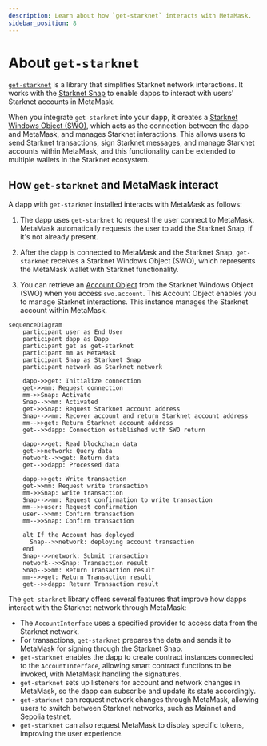 ```yaml
---
description: Learn about how `get-starknet` interacts with MetaMask.
sidebar_position: 8
---
```


# About `get-starknet`

[`get-starknet`](https://github.com/starknet-io/get-starknet) is a library that simplifies Starknet
network interactions.
It works with the [Starknet Snap](https://snaps.metamask.io/snap/npm/consensys/starknet-snap/) to
enable dapps to interact with users' Starknet accounts in MetaMask.

When you integrate `get-starknet` into your dapp, it creates a [Starknet
Windows Object (SWO)](https://github.com/starknet-io/get-starknet/blob/get-starknet-core%403.3.0/packages/core/src/StarknetWindowObject.ts), which acts as
the connection between the dapp and MetaMask, and manages Starknet interactions.
This allows users to send Starknet transactions, sign Starknet messages, and manage Starknet
accounts within MetaMask, and this functionality can be extended to multiple wallets in the Starknet
ecosystem.

## How `get-starknet` and MetaMask interact

A dapp with `get-starknet` installed interacts with MetaMask as follows:

1. The dapp uses `get-starknet` to request the user connect to MetaMask.
   MetaMask automatically requests the user to add the Starknet Snap, if it's not already present.

1. After the dapp is connected to MetaMask and the Starknet Snap, `get-starknet` receives a Starknet
   Windows Object (SWO), which represents the MetaMask wallet with Starknet functionality.

1. You can retrieve an [Account Object](https://starknetjs.com/docs/API/#account) from the Starknet Windows Object (SWO) when you access `swo.account`.
   This Account Object enables you to manage Starknet interactions.
   This instance manages the Starknet account within MetaMask.

```mermaid
sequenceDiagram
    participant user as End User
    participant dapp as Dapp
    participant get as get-starknet
    participant mm as MetaMask
    participant Snap as Starknet Snap
    participant network as Starknet network
    
    dapp->>get: Initialize connection
    get->>mm: Request connection
    mm->>Snap: Activate
    Snap-->>mm: Activated
    get->>Snap: Request Starknet account address
    Snap-->>mm: Recover account and return Starknet account address
    mm-->>get: Return Starknet account address
    get-->>dapp: Connection established with SWO return
    
    dapp->>get: Read blockchain data
    get->>network: Query data
    network-->>get: Return data
    get-->>dapp: Processed data
    
    dapp->>get: Write transaction
    get->>mm: Request write transaction 
    mm->>Snap: write transaction
    Snap-->>mm: Request confirmation to write transaction
    mm-->>user: Request confirmation
    user-->>mm: Confirm transaction
    mm-->>Snap: Confirm transaction
    
    alt If the Account has deployed
      Snap-->>network: deploying account transaction
    end
    Snap-->>network: Submit transaction
    network-->>Snap: Transaction result
    Snap-->>mm: Return Transaction result
    mm-->>get: Return Transaction result
    get-->>dapp: Return Transaction result
```

The `get-starknet` library offers several features that improve how dapps interact with the Starknet
network through MetaMask:

- The `AccountInterface` uses a specified provider to access data from the Starknet network.
- For transactions, `get-starknet` prepares the data and sends it to MetaMask for signing through
  the Starknet Snap.
- `get-starknet` enables the dapp to create contract instances connected to the `AccountInterface`,
  allowing smart contract functions to be invoked, with MetaMask handling the signatures.
- `get-starknet` sets up listeners for account and network changes in MetaMask, so the dapp can
  subscribe and update its state accordingly.
- `get-starknet` can request network changes through MetaMask, allowing users to switch between
  Starknet networks, such as Mainnet and Sepolia testnet.
- `get-starknet` can also request MetaMask to display specific tokens, improving the user experience.
